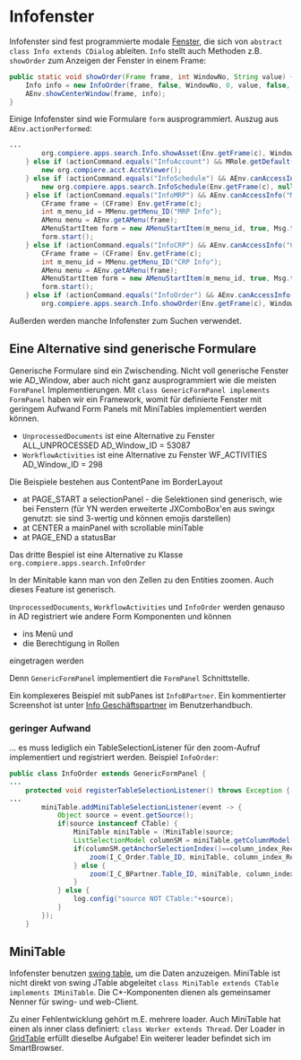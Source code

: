 # Infofenster

Infofenster sind fest programmierte modale [Fenster](../usr/2.0-window.md#infofenster), die sich von ``abstract class Info extends CDialog`` ableiten. ``Info`` stellt auch Methoden z.B. ``showOrder`` zum Anzeigen der Fenster in einem Frame:

```java
public static void showOrder(Frame frame, int WindowNo, String value) {
	Info info = new InfoOrder(frame, false, WindowNo, 0, value, false, false, "");
	AEnv.showCenterWindow(frame, info);
}
```

Einige Infofenster sind wie Formulare ``form`` ausprogrammiert. Auszug aus ``AEnv.actionPerformed``:

```java
...
		org.compiere.apps.search.Info.showAsset(Env.getFrame(c), WindowNo);
	} else if (actionCommand.equals("InfoAccount") && MRole.getDefault().isShowAcct() && AEnv.canAccessInfo("ACCOUNT")) {
		new org.compiere.acct.AcctViewer();
	} else if (actionCommand.equals("InfoSchedule") && AEnv.canAccessInfo("SCHEDULE")) {
		new org.compiere.apps.search.InfoSchedule(Env.getFrame(c), null, false);
	} else if (actionCommand.equals("InfoMRP") && AEnv.canAccessInfo("MRP")) {
		CFrame frame = (CFrame) Env.getFrame(c);
		int m_menu_id = MMenu.getMenu_ID("MRP Info");
		AMenu menu = AEnv.getAMenu(frame);
		AMenuStartItem form = new AMenuStartItem(m_menu_id, true, Msg.translate(Env.getCtx(), "MRP Info"), menu);
		form.start();
	} else if (actionCommand.equals("InfoCRP") && AEnv.canAccessInfo("CRP")) {
		CFrame frame = (CFrame) Env.getFrame(c);
		int m_menu_id = MMenu.getMenu_ID("CRP Info");
		AMenu menu = AEnv.getAMenu(frame);
		AMenuStartItem form = new AMenuStartItem(m_menu_id, true, Msg.translate(Env.getCtx(), "CRP Info"), menu);
		form.start();
	} else if (actionCommand.equals("InfoOrder") && AEnv.canAccessInfo("ORDER")) {
		org.compiere.apps.search.Info.showOrder(Env.getFrame(c), WindowNo, "");
```

Außerden werden manche Infofenster zum Suchen verwendet.

## Eine Alternative sind generische Formulare

Generische Formulare sind ein Zwischending. Nicht voll generische Fenster wie AD_Window, aber auch nicht ganz ausprogrammiert wie die meisten `FormPanel` Implementierungen.
Mit `class GenericFormPanel implements FormPanel` haben wir ein Framework, womit für definierte Fenster mit geringem Aufwand Form Panels mit MiniTables implementiert werden können.

- `UnprocessedDocuments` ist eine Alternative zu Fenster ALL_UNPROCESSED AD_Window_ID = 53087
- `WorkflowActivities` ist eine Alternative zu Fenster WF_ACTIVITIES AD_Window_ID = 298

Die Beispiele bestehen aus ContentPane im BorderLayout 

- at PAGE_START a selectionPanel - die Selektionen sind generisch, wie bei Fenstern (für YN werden erweiterte JXComboBox'en aus swingx genutzt: sie sind 3-wertig und können emojis darstellen)
- at CENTER a mainPanel with scrollable miniTable
- at PAGE_END a statusBar

Das dritte Bespiel ist eine Alternative zu Klasse `org.compiere.apps.search.InfoOrder`

In der Minitable kann man von den Zellen zu den Entities zoomen. Auch dieses Feature ist generisch.

`UnprocessedDocuments`, `WorkflowActivities` und `InfoOrder` werden genauso in AD registriert wie andere Form Komponenten und können

- ins Menü und
- die Berechtigung in Rollen

eingetragen werden

Denn `GenericFormPanel` implementiert die `FormPanel` Schnittstelle.

Ein komplexeres Beispiel mit subPanes ist `InfoBPartner`. Ein kommentierter Screenshot ist unter [Info Geschäftspartner](../usr/2.0-window.md#info-geschaeftspartner) im Benutzerhandbuch.

### geringer Aufwand

... es muss lediglich ein TableSelectionListener für den zoom-Aufruf implementiert und registriert werden. Beispiel `InfoOrder`:

```java
public class InfoOrder extends GenericFormPanel {
...
    protected void registerTableSelectionListener() throws Exception {
...
        miniTable.addMiniTableSelectionListener(event -> {
            Object source = event.getSource();
            if(source instanceof CTable) {
                MiniTable miniTable = (MiniTable)source;
                ListSelectionModel columnSM = miniTable.getColumnModel().getSelectionModel();
                if(columnSM.getAnchorSelectionIndex()==column_index_Record_ID) {
                    zoom(I_C_Order.Table_ID, miniTable, column_index_Record_ID);
                } else {
                    zoom(I_C_BPartner.Table_ID, miniTable, column_index_C_BPartner_ID);
                }
            } else {
                log.config("source NOT CTable:"+source);
            }
        });
    }
```

## MiniTable

Infofenster benutzen [swing table](https://docs.oracle.com/javase/tutorial/uiswing/components/table.html), um die Daten anzuzeigen. MiniTable ist nicht direkt von swing JTable abgeleitet ``class MiniTable extends CTable implements IMiniTable``. Die C*-Komponenten dienen als gemeinsamer Nenner für swing- und web-Client.

Zu einer Fehlentwicklung gehört m.E. mehrere loader. Auch MiniTable hat einen als inner class definiert: ``class Worker extends Thread``. Der Loader in [GridTable](grid-model.md) erfüllt dieselbe Aufgabe! Ein weiterer leader befindet sich im SmartBrowser.
 